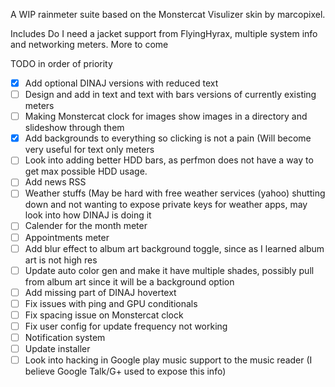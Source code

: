 A WIP rainmeter suite based on the Monstercat Visulizer skin by marcopixel.

Includes Do I need a jacket support from FlyingHyrax, multiple system info and networking meters. More to come

TODO in order of priority
- [X] Add optional DINAJ versions with reduced text
- [ ] Design and add in text and text with bars versions of currently existing meters
- [ ] Making Monstercat clock for images show images in a directory and slideshow through them
- [X] Add backgrounds to everything so clicking is not a pain (Will become very useful for text only meters
- [ ] Look into adding better HDD bars, as perfmon does not have a way to get max possible HDD usage.
- [ ] Add news RSS
- [ ] Weather stuffs (May be hard with free weather services (yahoo) shutting down and not wanting to expose private keys for weather apps, may look into how DINAJ is doing it
- [ ] Calender for the month meter
- [ ] Appointments meter
- [ ] Add blur effect to album art background toggle, since as I learned album art is not high res
- [ ] Update auto color gen and make it have multiple shades, possibly pull from album art since it will be a background option
- [ ] Add missing part of DINAJ hovertext
- [ ] Fix issues with ping and GPU conditionals
- [ ] Fix spacing issue on Monstercat clock
- [ ] Fix user config for update frequency not working
- [ ] Notification system
- [ ] Update installer
- [ ] Look into hacking in Google play music support to the music reader (I believe Google Talk/G+ used to expose this info)
